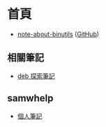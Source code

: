 
# 首頁

* [note-about-binutils](https://samwhelp.github.io/note-about-binutils/) ([GitHub](https://github.com/samwhelp/note-about-binutils))


## 相關筆記

* [deb 探索筆記](https://samwhelp.github.io/note-about-deb/)

## samwhelp

* [個人筆記](https://samwhelp.github.io/book/)
